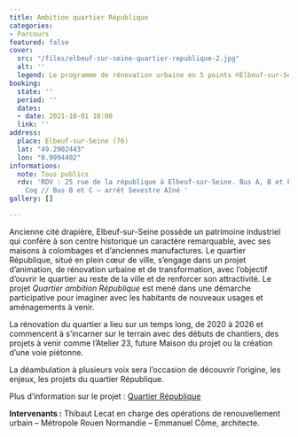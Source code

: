 ```yaml
---
title: Ambition quartier République
categories:
- Parcours
featured: false
cover:
  src: "/files/elbeuf-sur-seine-quartier-republique-2.jpg"
  alt: ''
  legend: Le programme de rénovation urbaine en 5 points ©Elbeuf-sur-Seine
booking:
  state: ''
  period: ''
  dates:
  - date: 2021-10-01 18:00
  link: ''
address:
  place: Elbeuf-sur-Seine (76)
  lat: "49.2902443"
  lon: "0.9994402"
informations:
  note: Tous publics
  rdv: 'RDV : 25 rue de la république à Elbeuf-sur-Seine. Bus A, B et F – arrêt Le
    Coq // Bus B et C – arrêt Sevestre Aîné '
gallery: []

---
```

Ancienne cité drapière, Elbeuf-sur-Seine possède un patrimoine industriel qui confère à son centre historique un caractère remarquable, avec ses maisons à colombages et d’anciennes manufactures. Le quartier République, situé en plein cœur de ville, s’engage dans un projet d’animation, de rénovation urbaine et de transformation, avec l’objectif d’ouvrir le quartier au reste de la ville et de renforcer son attractivité. Le projet _Quartier ambition République_ est mené dans une démarche participative pour imaginer avec les habitants de nouveaux usages et aménagements à venir.

La rénovation du quartier a lieu sur un temps long, de 2020 à 2026 et commencent à s’incarner sur le terrain avec des débuts de chantiers, des projets à venir comme l’Atelier 23, future Maison du projet ou la création d’une voie piétonne.

La déambulation à plusieurs voix sera l’occasion de découvrir l’origine, les enjeux, les projets du quartier République.

Plus d’information sur le projet : [Quartier République](https://www.mairie-elbeuf.fr/logement/quartier-republique-2/)

**Intervenants :** Thibaut Lecat en charge des opérations de renouvellement urbain – Métropole Rouen Normandie – Emmanuel Côme, architecte.